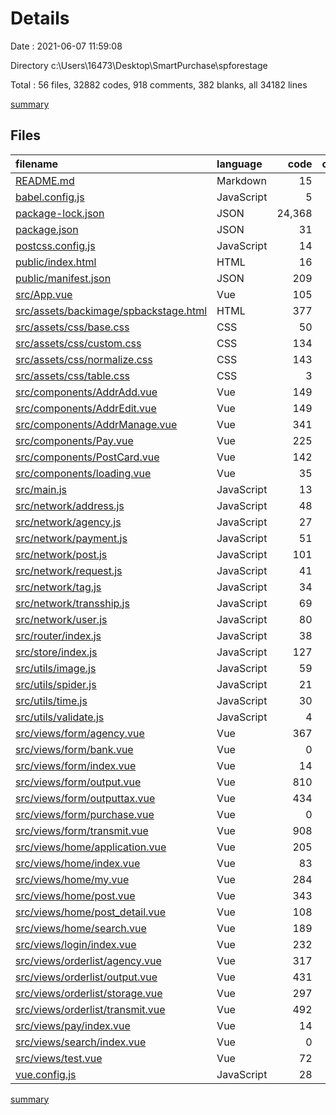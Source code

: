 # Details

Date : 2021-06-07 11:59:08

Directory c:\Users\16473\Desktop\SmartPurchase\spforestage

Total : 56 files,  32882 codes, 918 comments, 382 blanks, all 34182 lines

[summary](results.md)

## Files
| filename | language | code | comment | blank | total |
| :--- | :--- | ---: | ---: | ---: | ---: |
| [README.md](/README.md) | Markdown | 15 | 0 | 5 | 20 |
| [babel.config.js](/babel.config.js) | JavaScript | 5 | 0 | 1 | 6 |
| [package-lock.json](/package-lock.json) | JSON | 24,368 | 0 | 1 | 24,369 |
| [package.json](/package.json) | JSON | 31 | 0 | 1 | 32 |
| [postcss.config.js](/postcss.config.js) | JavaScript | 14 | 0 | 1 | 15 |
| [public/index.html](/public/index.html) | HTML | 16 | 1 | 1 | 18 |
| [public/manifest.json](/public/manifest.json) | JSON | 209 | 1 | 1 | 211 |
| [src/App.vue](/src/App.vue) | Vue | 105 | 108 | 7 | 220 |
| [src/assets/backimage/spbackstage.html](/src/assets/backimage/spbackstage.html) | HTML | 377 | 2 | 42 | 421 |
| [src/assets/css/base.css](/src/assets/css/base.css) | CSS | 50 | 3 | 10 | 63 |
| [src/assets/css/custom.css](/src/assets/css/custom.css) | CSS | 134 | 4 | 4 | 142 |
| [src/assets/css/normalize.css](/src/assets/css/normalize.css) | CSS | 143 | 126 | 73 | 342 |
| [src/assets/css/table.css](/src/assets/css/table.css) | CSS | 3 | 0 | 0 | 3 |
| [src/components/AddrAdd.vue](/src/components/AddrAdd.vue) | Vue | 149 | 1 | 3 | 153 |
| [src/components/AddrEdit.vue](/src/components/AddrEdit.vue) | Vue | 149 | 1 | 3 | 153 |
| [src/components/AddrManage.vue](/src/components/AddrManage.vue) | Vue | 341 | 5 | 8 | 354 |
| [src/components/Pay.vue](/src/components/Pay.vue) | Vue | 225 | 4 | 3 | 232 |
| [src/components/PostCard.vue](/src/components/PostCard.vue) | Vue | 142 | 2 | 2 | 146 |
| [src/components/loading.vue](/src/components/loading.vue) | Vue | 35 | 1 | 2 | 38 |
| [src/main.js](/src/main.js) | JavaScript | 13 | 0 | 3 | 16 |
| [src/network/address.js](/src/network/address.js) | JavaScript | 48 | 0 | 1 | 49 |
| [src/network/agency.js](/src/network/agency.js) | JavaScript | 27 | 0 | 2 | 29 |
| [src/network/payment.js](/src/network/payment.js) | JavaScript | 51 | 0 | 5 | 56 |
| [src/network/post.js](/src/network/post.js) | JavaScript | 101 | 0 | 10 | 111 |
| [src/network/request.js](/src/network/request.js) | JavaScript | 41 | 4 | 4 | 49 |
| [src/network/tag.js](/src/network/tag.js) | JavaScript | 34 | 0 | 7 | 41 |
| [src/network/transship.js](/src/network/transship.js) | JavaScript | 69 | 0 | 9 | 78 |
| [src/network/user.js](/src/network/user.js) | JavaScript | 80 | 1 | 10 | 91 |
| [src/router/index.js](/src/router/index.js) | JavaScript | 38 | 9 | 9 | 56 |
| [src/store/index.js](/src/store/index.js) | JavaScript | 127 | 7 | 3 | 137 |
| [src/utils/image.js](/src/utils/image.js) | JavaScript | 59 | 14 | 3 | 76 |
| [src/utils/spider.js](/src/utils/spider.js) | JavaScript | 21 | 0 | 1 | 22 |
| [src/utils/time.js](/src/utils/time.js) | JavaScript | 30 | 0 | 4 | 34 |
| [src/utils/validate.js](/src/utils/validate.js) | JavaScript | 4 | 0 | 0 | 4 |
| [src/views/form/agency.vue](/src/views/form/agency.vue) | Vue | 367 | 4 | 13 | 384 |
| [src/views/form/bank.vue](/src/views/form/bank.vue) | Vue | 0 | 0 | 1 | 1 |
| [src/views/form/index.vue](/src/views/form/index.vue) | Vue | 14 | 0 | 3 | 17 |
| [src/views/form/output.vue](/src/views/form/output.vue) | Vue | 810 | 21 | 20 | 851 |
| [src/views/form/outputtax.vue](/src/views/form/outputtax.vue) | Vue | 434 | 518 | 19 | 971 |
| [src/views/form/purchase.vue](/src/views/form/purchase.vue) | Vue | 0 | 0 | 1 | 1 |
| [src/views/form/transmit.vue](/src/views/form/transmit.vue) | Vue | 908 | 9 | 19 | 936 |
| [src/views/home/application.vue](/src/views/home/application.vue) | Vue | 205 | 1 | 3 | 209 |
| [src/views/home/index.vue](/src/views/home/index.vue) | Vue | 83 | 0 | 2 | 85 |
| [src/views/home/my.vue](/src/views/home/my.vue) | Vue | 284 | 5 | 4 | 293 |
| [src/views/home/post.vue](/src/views/home/post.vue) | Vue | 343 | 9 | 9 | 361 |
| [src/views/home/post_detail.vue](/src/views/home/post_detail.vue) | Vue | 108 | 1 | 2 | 111 |
| [src/views/home/search.vue](/src/views/home/search.vue) | Vue | 189 | 6 | 5 | 200 |
| [src/views/login/index.vue](/src/views/login/index.vue) | Vue | 232 | 12 | 3 | 247 |
| [src/views/orderlist/agency.vue](/src/views/orderlist/agency.vue) | Vue | 317 | 7 | 7 | 331 |
| [src/views/orderlist/output.vue](/src/views/orderlist/output.vue) | Vue | 431 | 18 | 8 | 457 |
| [src/views/orderlist/storage.vue](/src/views/orderlist/storage.vue) | Vue | 297 | 0 | 5 | 302 |
| [src/views/orderlist/transmit.vue](/src/views/orderlist/transmit.vue) | Vue | 492 | 12 | 13 | 517 |
| [src/views/pay/index.vue](/src/views/pay/index.vue) | Vue | 14 | 0 | 3 | 17 |
| [src/views/search/index.vue](/src/views/search/index.vue) | Vue | 0 | 0 | 1 | 1 |
| [src/views/test.vue](/src/views/test.vue) | Vue | 72 | 0 | 2 | 74 |
| [vue.config.js](/vue.config.js) | JavaScript | 28 | 1 | 0 | 29 |

[summary](results.md)